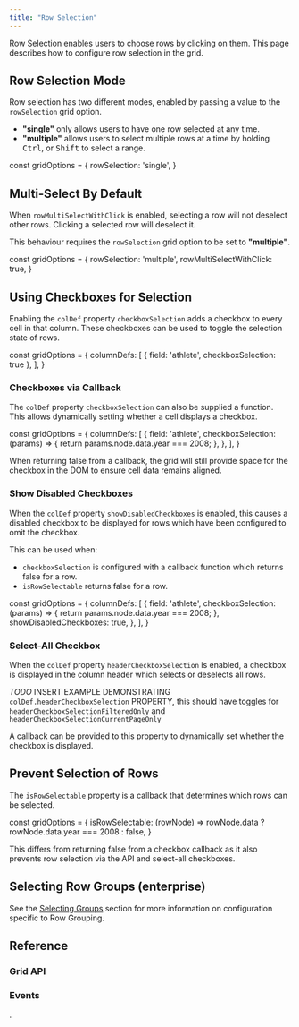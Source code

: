 ```yaml
---
title: "Row Selection"
---
```


Row Selection enables users to choose rows by clicking on them. This page describes how to configure row selection in the grid.

## Row Selection Mode

Row selection has two different modes, enabled by passing a value to the `rowSelection` grid option.
- **"single"** only allows users to have one row selected at any time.
- **"multiple"** allows users to select multiple rows at a time by holding <kbd>Ctrl</kbd>, or <kbd>Shift</kbd> to select a range.

<grid-example title='rowSelection' name='row-selection-mode' type='generated'></grid-example>

<snippet>
const gridOptions = {
    rowSelection: 'single',
}
</snippet>

## Multi-Select By Default

When `rowMultiSelectWithClick` is enabled, selecting a row will not deselect other rows. Clicking a selected row will deselect it.

<grid-example title='rowMultiSelectWithClick' name='row-selection-multiple-with-click' type='generated'></grid-example>

This behaviour requires the `rowSelection` grid option to be set to **"multiple"**.

<snippet>
const gridOptions = {
    rowSelection: 'multiple',
    rowMultiSelectWithClick: true,
}
</snippet>

## Using Checkboxes for Selection

Enabling the `colDef` property `checkboxSelection` adds a checkbox to every cell in that column. These checkboxes can be used to toggle the selection state of rows.

<grid-example title='checkbox' name='row-selection-checkboxes' type='generated'></grid-example>

<snippet>
const gridOptions = {
    columnDefs: [
        { field: 'athlete', checkboxSelection: true },
    ],
}
</snippet>

### Checkboxes via Callback

The `colDef` property `checkboxSelection` can also be supplied a function. This allows dynamically setting whether a cell displays a checkbox.

<grid-example title='checkbox' name='row-selection-checkboxes-callback' type='generated'></grid-example>

<snippet>
const gridOptions = {
    columnDefs: [
        {
            field: 'athlete',
            checkboxSelection: (params) => {
                return params.node.data.year === 2008;
            },
        },
    ],
}
</snippet>

<note>When returning false from a callback, the grid will still provide space for the checkbox in the DOM to ensure cell data remains aligned.</note>

### Show Disabled Checkboxes

When the `colDef` property `showDisabledCheckboxes` is enabled, this causes a disabled checkbox to be displayed for rows which have been configured to omit the checkbox.

<grid-example title='checkbox' name='row-selection-checkboxes-show-disabled' type='generated'></grid-example>

This can be used when:
- `checkboxSelection` is configured with a callback function which returns false for a row.
- `isRowSelectable` returns false for a row.

<snippet>
const gridOptions = {
    columnDefs: [
        {
            field: 'athlete',
            checkboxSelection: (params) => {
                return params.node.data.year === 2008;
            },
            showDisabledCheckboxes: true,
        },
    ],
}
</snippet>

### Select-All Checkbox

When the `colDef` property `headerCheckboxSelection` is enabled, a checkbox is displayed in the column header which selects or deselects all rows.

*TODO* INSERT EXAMPLE DEMONSTRATING `colDef.headerCheckboxSelection` PROPERTY, this should have toggles for `headerCheckboxSelectionFilteredOnly` and `headerCheckboxSelectionCurrentPageOnly`

A callback can be provided to this property to dynamically set whether the checkbox is displayed.

## Prevent Selection of Rows

The `isRowSelectable` property is a callback that determines which rows can be selected.

<grid-example title='checkbox' name='row-selection-isrowselectable' type='generated'></grid-example>

<snippet>
const gridOptions = {
    isRowSelectable: (rowNode) => rowNode.data ? rowNode.data.year === 2008 : false,
}
</snippet>

<note>This differs from returning false from a checkbox callback as it also prevents row selection via the API and select-all checkboxes.</note>

## Selecting Row Groups (enterprise)

See the [Selecting Groups](/grouping-selecting-groups/) section for more information on configuration specific to Row Grouping.

## Reference

### Grid API

<api-documentation source='grid-api/api.json' section='selection' names='["selectAll","deselectAll","selectAllFiltered","deselectAllFiltered","selectAllOnCurrentPage", "deselectAllOnCurrentPage", "getSelectedNodes", "getSelectedRows", "setNodesSelected"]'></api-documentation>


### Events

<api-documentation source='grid-events/events.json' section='selection' names='["rowSelected", "selectionChanged"]'></api-documentation>
.